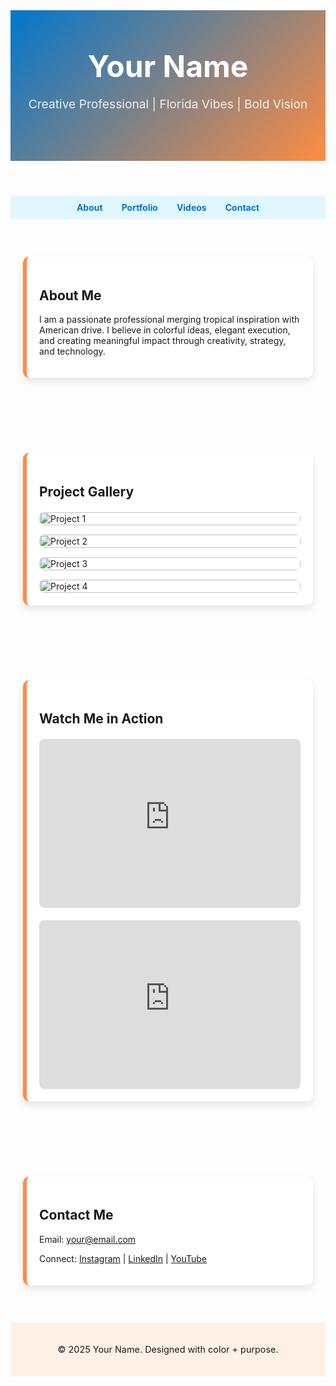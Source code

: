 <!DOCTYPE html>
<html lang="en">
<head>
  <meta charset="UTF-8" />
  <meta name="viewport" content="width=device-width, initial-scale=1.0" />
  <title>Your Name | Portfolio</title>
  <style>
    :root {
      --primary: #0077cc;
      --accent: #ff8c42;
      --background: #fefefe;
      --text: #1a1a1a;
      --soft-blue: #e0f7ff;
      --soft-orange: #fff1e6;
    }

    body {
      margin: 0;
      font-family: 'Segoe UI', sans-serif;
      background: var(--background);
      color: var(--text);
    }

    header {
      background: linear-gradient(135deg, var(--primary), var(--accent));
      color: white;
      padding: 60px 20px;
      text-align: center;
    }

    header h1 {
      margin: 0;
      font-size: 3rem;
    }

    header p {
      font-size: 1.2rem;
      color: #f0f0f0;
    }

    nav {
      display: flex;
      justify-content: center;
      background: var(--soft-blue);
      padding: 10px;
    }

    nav a {
      margin: 0 15px;
      text-decoration: none;
      color: var(--primary);
      font-weight: bold;
    }

    section {
      padding: 40px 20px;
      max-width: 1000px;
      margin: auto;
    }

    .card {
      background: white;
      padding: 20px;
      margin: 20px 0;
      box-shadow: 0 6px 12px rgba(0, 0, 0, 0.1);
      border-left: 6px solid var(--accent);
      border-radius: 10px;
    }

    .gallery {
      display: grid;
      grid-template-columns: repeat(auto-fit, minmax(250px, 1fr));
      gap: 15px;
      margin-top: 20px;
    }

    .gallery img {
      width: 100%;
      border-radius: 8px;
    }

    .video-container {
      margin-top: 20px;
      display: flex;
      flex-wrap: wrap;
      gap: 20px;
      justify-content: center;
    }

    .video-container iframe {
      width: 100%;
      max-width: 480px;
      height: 270px;
      border: none;
      border-radius: 8px;
    }

    footer {
      background: var(--soft-orange);
      text-align: center;
      padding: 20px;
      font-size: 0.9rem;
      color: var(--text);
    }
  </style>
</head>
<body>
  <header>
    <h1>Your Name</h1>
    <p>Creative Professional | Florida Vibes | Bold Vision</p>
  </header>

  <nav>
    <a href="#about">About</a>
    <a href="#portfolio">Portfolio</a>
    <a href="#videos">Videos</a>
    <a href="#contact">Contact</a>
  </nav>

  <section id="about">
    <div class="card">
      <h2>About Me</h2>
      <p>I am a passionate professional merging tropical inspiration with American drive. I believe in colorful ideas, elegant execution, and creating meaningful impact through creativity, strategy, and technology.</p>
    </div>
  </section>

  <section id="portfolio">
    <div class="card">
      <h2>Project Gallery</h2>
      <div class="gallery">
        <img src="https://via.placeholder.com/400x250?text=Project+1" alt="Project 1">
        <img src="https://via.placeholder.com/400x250?text=Project+2" alt="Project 2">
        <img src="https://via.placeholder.com/400x250?text=Project+3" alt="Project 3">
        <img src="https://via.placeholder.com/400x250?text=Project+4" alt="Project 4">
      </div>
    </div>
  </section>

  <section id="videos">
    <div class="card">
      <h2>Watch Me in Action</h2>
      <div class="video-container">
        <iframe src="https://www.youtube.com/embed/dQw4w9WgXcQ" allowfullscreen></iframe>
        <iframe src="https://www.youtube.com/embed/9bZkp7q19f0" allowfullscreen></iframe>
      </div>
    </div>
  </section>

  <section id="contact">
    <div class="card">
      <h2>Contact Me</h2>
      <p>Email: <a href="mailto:your@email.com">your@email.com</a></p>
      <p>Connect: <a href="#">Instagram</a> | <a href="#">LinkedIn</a> | <a href="#">YouTube</a></p>
    </div>
  </section>

  <footer>
    <p>&copy; 2025 Your Name. Designed with color + purpose.</p>
  </footer>
</body>
</html>

